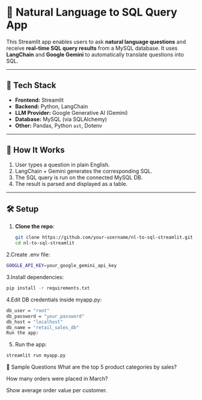 # 🧠 Natural Language to SQL Query App

This Streamlit app enables users to ask **natural language questions** and receive **real-time SQL query results** from a MySQL database. It uses **LangChain** and **Google Gemini** to automatically translate questions into SQL.

---

## 🔧 Tech Stack

- **Frontend:** Streamlit
- **Backend:** Python, LangChain
- **LLM Provider:** Google Generative AI (Gemini)
- **Database:** MySQL (via SQLAlchemy)
- **Other:** Pandas, Python `ast`, Dotenv

---

## 🚀 How It Works

1. User types a question in plain English.
2. LangChain + Gemini generates the corresponding SQL.
3. The SQL query is run on the connected MySQL DB.
4. The result is parsed and displayed as a table.

---

## 🛠️ Setup

1. **Clone the repo**:
   ```bash
   git clone https://github.com/your-username/nl-to-sql-streamlit.git
   cd nl-to-sql-streamlit

2.Create .env file:
```bash
GOOGLE_API_KEY=your_google_gemini_api_key
```
3.Install dependencies:

```bash
pip install -r requirements.txt
```

4.Edit DB credentials inside myapp.py:
```bash
db_user = "root"
db_password = "your_password"
db_host = "localhost"
db_name = "retail_sales_db"
Run the app:
```

5. Run the app:
```bash
streamlit run myapp.py

```


💬 Sample Questions
What are the top 5 product categories by sales?

How many orders were placed in March?

Show average order value per customer.
